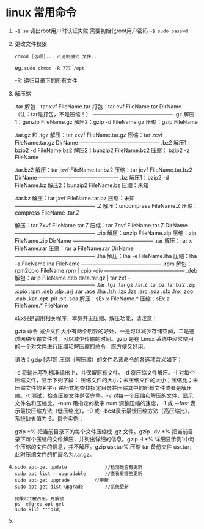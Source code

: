 # linux 常用命令

1. `~$ su`
   调出root用户时认证失败
   需要初始化root用户密码
   `~$ sudo passwd`

2. 更改文件权限

   `chmod [选项]... 八进制模式 文件...`

   eg. `sudo chmod -R 777 /opt`

    -R: 递归目录下的所有文件


3. 解压缩

   .tar
   解包：tar xvf FileName.tar
   打包：tar cvf FileName.tar DirName
   （注：tar是打包，不是压缩！）
   ———————————————
   .gz
   解压1：gunzip FileName.gz
   解压2：gzip -d FileName.gz
   压缩：gzip FileName

   .tar.gz 和 .tgz
   解压：tar zxvf FileName.tar.gz
   压缩：tar zcvf FileName.tar.gz DirName
   ———————————————
   .bz2
   解压1：bzip2 -d FileName.bz2
   解压2：bunzip2 FileName.bz2
   压缩： bzip2 -z FileName

   .tar.bz2
   解压：tar jxvf FileName.tar.bz2
   压缩：tar jcvf FileName.tar.bz2 DirName
   ———————————————
   .bz
   解压1：bzip2 -d FileName.bz
   解压2：bunzip2 FileName.bz
   压缩：未知

   .tar.bz
   解压：tar jxvf FileName.tar.bz
   压缩：未知
   ———————————————
   .Z
   解压：uncompress FileName.Z
   压缩：compress FileName
   .tar.Z

   解压：tar Zxvf FileName.tar.Z
   压缩：tar Zcvf FileName.tar.Z DirName
   ———————————————
   .zip
   解压：unzip FileName.zip
   压缩：zip FileName.zip DirName
   ———————————————
   .rar
   解压：rar x FileName.rar
   压缩：rar a FileName.rar DirName
   ———————————————
   .lha
   解压：lha -e FileName.lha
   压缩：lha -a FileName.lha FileName
   ———————————————
   .rpm
   解包：rpm2cpio FileName.rpm | cpio -div
   ———————————————
   .deb
   解包：ar p FileName.deb data.tar.gz | tar zxf -
   ———————————————
   .tar .tgz .tar.gz .tar.Z .tar.bz .tar.bz2 .zip .cpio .rpm .deb .slp .arj .rar .ace .lha .lzh .lzx .lzs .arc .sda .sfx .lnx .zoo .cab .kar .cpt .pit .sit .sea
   解压：sEx x FileName.*
   压缩：sEx a FileName.* FileName



   sEx只是调用相关程序，本身并无压缩、解压功能，请注意！

   gzip 命令
   减少文件大小有两个明显的好处，一是可以减少存储空间，二是通过网络传输文件时，可以减少传输的时间。gzip 是在 Linux 系统中经常使用的一个对文件进行压缩和解压缩的命令，既方便又好用。

   语法：gzip [选项] 压缩（解压缩）的文件名该命令的各选项含义如下：

   -c 将输出写到标准输出上，并保留原有文件。-d 将压缩文件解压。-l 对每个压缩文件，显示下列字段：   压缩文件的大小；未压缩文件的大小；压缩比；未压缩文件的名字-r 递归式地查找指定目录并压缩其中的所有文件或者是解压缩。-t 测试，检查压缩文件是否完整。-v 对每一个压缩和解压的文件，显示文件名和压缩比。-num 用指定的数字 num 调整压缩的速度，-1 或 --fast 表示最快压缩方法（低压缩比），-9 或--best表示最慢压缩方法（高压缩比）。系统缺省值为 6。指令实例：

   gzip *% 把当前目录下的每个文件压缩成 .gz 文件。gzip -dv *% 把当前目录下每个压缩的文件解压，并列出详细的信息。gzip -l *% 详细显示例1中每个压缩的文件的信息，并不解压。gzip usr.tar% 压缩 tar 备份文件 usr.tar，此时压缩文件的扩展名为.tar.gz。

4. ```
   sudo apt-get update				//检测是否有更新
   sudp apt list --upgradable		//查看有哪些更新
   sudo apt-get upgrade			//更新
   sudo apt-get dist-upgrade		//系统更新
   
   如果apt被占用，先解锁
   ps -e|grep apt-get
   sudo kill ***pid;
   ```

5. 